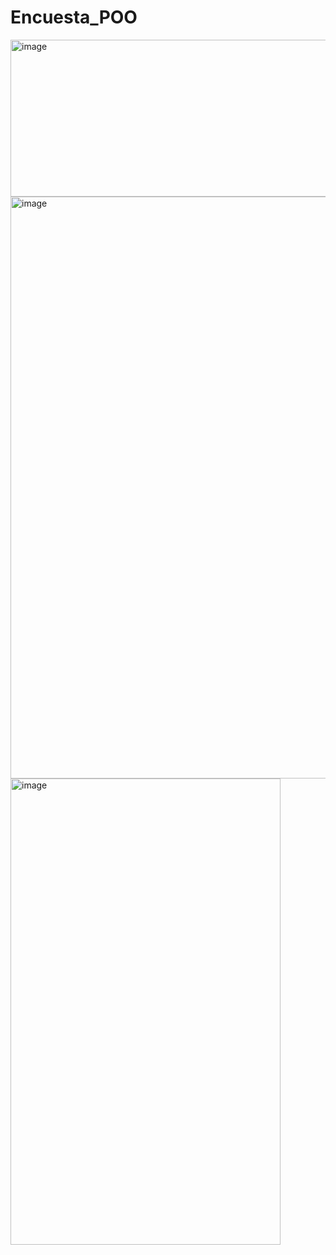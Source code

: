 # Encuesta_POO

<img width="654" height="251" alt="image" src="https://github.com/user-attachments/assets/7cfa3b94-15fd-4578-b7eb-6460ce12c0eb" />

<img width="568" height="931" alt="image" src="https://github.com/user-attachments/assets/2bd675e0-f1fa-4e70-b42f-3705b1f2a22f" />

<img width="432" height="746" alt="image" src="https://github.com/user-attachments/assets/8e338d30-91a3-4775-b909-5aba4d0a3f45" />
